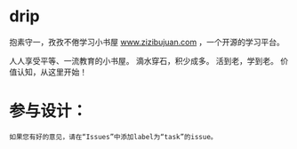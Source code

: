 drip
====

抱素守一，孜孜不倦学习小书屋 www.zizibujuan.com ，一个开源的学习平台。

人人享受平等、一流教育的小书屋。
滴水穿石，积少成多。
活到老，学到老。
价值认知，从这里开始！

# 参与设计：
    如果您有好的意见，请在“Issues”中添加label为“task”的issue。
